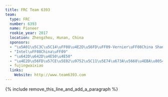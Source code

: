 ```yaml
---
title: FRC Team 6393
team:
  type: FRC
  number: 6393
  name: Pioneer
  rookie_year: 2017
  location: Zhengzhou, Hunan, China
  sponsors:
  - "\u5A01\u5C3C\u5C14\uFF08\u4E2D\u56FD\uFF09-Vernier\uFF08China Shanghai\uFF09"
  - "Intel\uFF08China\uFF09"
  - "\u642D\u642D\u4E50\u4E50"
  - "\u4E2D\u56FD\u57CE\u5E02\u9752\u5C11\u5E74\u673A\u5668\u4EBA\u8054\u76DF"
  - fujingwaixiao
  links:
    Website: http://www.team6393.com
---
```


{% include remove_this_line_and_add_a_paragraph %}